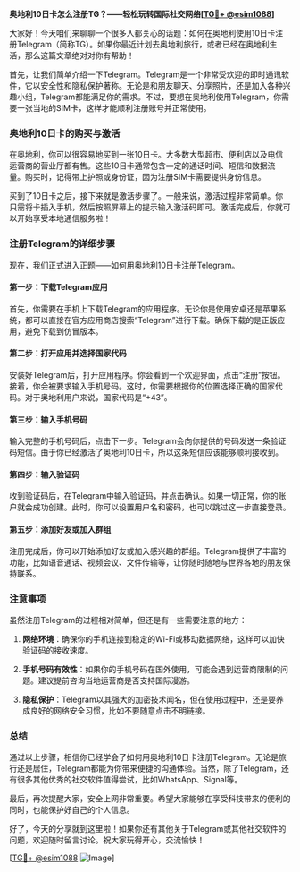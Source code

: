 **奥地利10日卡怎么注册TG？——轻松玩转国际社交网络[[TG💪+ @esim1088](https://t.me/s/esim1088)]**

大家好！今天咱们来聊聊一个很多人都关心的话题：如何在奥地利使用10日卡注册Telegram（简称TG）。如果你最近计划去奥地利旅行，或者已经在奥地利生活，那么这篇文章绝对对你有帮助！

首先，让我们简单介绍一下Telegram。Telegram是一个非常受欢迎的即时通讯软件，它以安全性和隐私保护著称。无论是和朋友聊天、分享照片，还是加入各种兴趣小组，Telegram都能满足你的需求。不过，要想在奥地利使用Telegram，你需要一张当地的SIM卡，这样才能顺利注册账号并正常使用。

### 奥地利10日卡的购买与激活

在奥地利，你可以很容易地买到一张10日卡。大多数大型超市、便利店以及电信运营商的营业厅都有售。这些10日卡通常包含一定的通话时间、短信和数据流量。购买时，记得带上护照或身份证，因为注册SIM卡需要提供身份信息。

买到了10日卡之后，接下来就是激活步骤了。一般来说，激活过程非常简单。你只需将卡插入手机，然后按照屏幕上的提示输入激活码即可。激活完成后，你就可以开始享受本地通信服务啦！

### 注册Telegram的详细步骤

现在，我们正式进入正题——如何用奥地利10日卡注册Telegram。

#### 第一步：下载Telegram应用

首先，你需要在手机上下载Telegram的应用程序。无论你是使用安卓还是苹果系统，都可以直接在官方应用商店搜索“Telegram”进行下载。确保下载的是正版应用，避免下载到仿冒版本。

#### 第二步：打开应用并选择国家代码

安装好Telegram后，打开应用程序。你会看到一个欢迎界面，点击“注册”按钮。接着，你会被要求输入手机号码。这时，你需要根据你的位置选择正确的国家代码。对于奥地利用户来说，国家代码是“+43”。

#### 第三步：输入手机号码

输入完整的手机号码后，点击下一步。Telegram会向你提供的号码发送一条验证码短信。由于你已经激活了奥地利10日卡，所以这条短信应该能够顺利接收到。

#### 第四步：输入验证码

收到验证码后，在Telegram中输入验证码，并点击确认。如果一切正常，你的账户就会成功创建。此时，你可以设置用户名和密码，也可以跳过这一步直接登录。

#### 第五步：添加好友或加入群组

注册完成后，你可以开始添加好友或加入感兴趣的群组。Telegram提供了丰富的功能，比如语音通话、视频会议、文件传输等，让你随时随地与世界各地的朋友保持联系。

### 注意事项

虽然注册Telegram的过程相对简单，但还是有一些需要注意的地方：

1. **网络环境**：确保你的手机连接到稳定的Wi-Fi或移动数据网络，这样可以加快验证码的接收速度。
   
2. **手机号码有效性**：如果你的手机号码在国外使用，可能会遇到运营商限制的问题。建议提前咨询当地运营商是否支持国际漫游。

3. **隐私保护**：Telegram以其强大的加密技术闻名，但在使用过程中，还是要养成良好的网络安全习惯，比如不要随意点击不明链接。

### 总结

通过以上步骤，相信你已经学会了如何用奥地利10日卡注册Telegram。无论是旅行还是居住，Telegram都能为你带来便捷的沟通体验。当然，除了Telegram，还有很多其他优秀的社交软件值得尝试，比如WhatsApp、Signal等。

最后，再次提醒大家，安全上网非常重要。希望大家能够在享受科技带来的便利的同时，也能保护好自己的个人信息。

好了，今天的分享就到这里啦！如果你还有其他关于Telegram或其他社交软件的问题，欢迎随时留言讨论。祝大家玩得开心，交流愉快！

[[TG💪+ @esim1088](https://t.me/s/esim1088) ![Image](https://i.postimg.cc/4NQfJmqS/Snipaste-2025-05-13-00-14-12.png)]